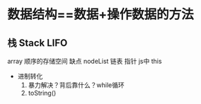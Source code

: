 # 数据结构==数据+操作数据的方法
## 栈 Stack  LIFO
array 顺序的存储空间 缺点
nodeList 链表 指针 js中 this
- 进制转化
    1. 暴力解决？背后靠什么？while循环
    2. toString()
